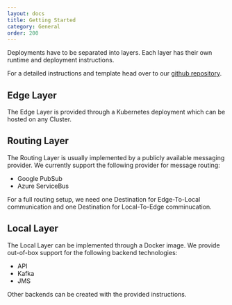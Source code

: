 ```yaml
---
layout: docs
title: Getting Started
category: General
order: 200
---
```

Deployments have to be separated into layers. Each layer has their own runtime and deployment instructions.

For a detailed instructions and template head over to our [github repository](https://github.com/rukou).

## Edge Layer

The Edge Layer is provided through a Kubernetes deployment which can be hosted on any Cluster.

## Routing Layer

The Routing Layer is usually implemented by a publicly available messaging provider.
We currently support the following provider for message routing:
 
* Google PubSub
* Azure ServiceBus

For a full routing setup, we need one Destination for Edge-To-Local communication and one Destination for Local-To-Edge comminucation. 

## Local Layer

The Local Layer can be implemented through a Docker image. We provide out-of-box support for the following backend technologies:

* API
* Kafka
* JMS

Other backends can be created with the provided instructions.
